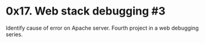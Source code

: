 # 0x17. Web stack debugging #3

Identify cause of error on Apache server. Fourth project in a web debugging series.
